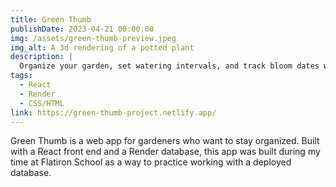 ```yaml
---
title: Green Thumb
publishDate: 2023-04-21 00:00:00
img: /assets/green-thumb-preview.jpeg
img_alt: A 3d rendering of a potted plant
description: |
  Organize your garden, set watering intervals, and track bloom dates with ease.
tags:
  - React
  - Render
  - CSS/HTML
link: https://green-thumb-project.netlify.app/
---
```


Green Thumb is a web app for gardeners who want to stay organized. Built with a React front end and a Render database, this app was built during my time at Flatiron School as a way to practice working with a deployed database.
